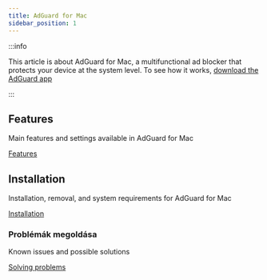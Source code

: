 ```yaml
---
title: AdGuard for Mac
sidebar_position: 1
---
```


:::info

This article is about AdGuard for Mac, a multifunctional ad blocker that protects your device at the system level. To see how it works, [download the AdGuard app](https://agrd.io/download-kb-adblock)

:::

## Features

Main features and settings available in AdGuard for Mac

[Features](/adguard-for-mac/features/features.md)

## Installation

Installation, removal, and system requirements for AdGuard for Mac

[Installation](/adguard-for-mac/installation.md)

### Problémák megoldása

Known issues and possible solutions

[Solving problems](/adguard-for-mac/solving-problems/solving-problems.md)

